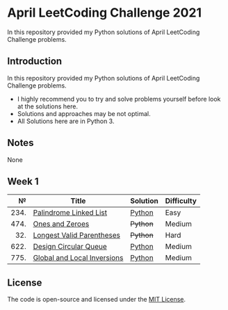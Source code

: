 # April LeetCoding Challenge 2021
In this repository provided my Python solutions of April LeetCoding Challenge problems.

## Introduction
In this repository provided my Python solutions of April LeetCoding Challenge problems. 
- I highly recommend you to try and solve problems yourself before look at the solutions here.
- Solutions and approaches may be not optimal.
- All Solutions here are in Python 3.

## Notes
None

## Week 1
|№|Title|Solution|Difficulty|
| ----: | --- | --- | --- |
|234.|[Palindrome Linked List](https://leetcode.com/problems/palindrome-linked-list/)|[Python](/Easy/234.PalindromeLinkedList.py)|Easy|
|474.|[Ones and Zeroes](https://leetcode.com/problems/ones-and-zeroes/)|~~Python~~|Medium|
|32.|[Longest Valid Parentheses](https://leetcode.com/problems/longest-valid-parentheses/)|~~Python~~|Hard|
|622.|[Design Circular Queue](https://leetcode.com/problems/design-circular-queue/)|[Python](/Medium/622.DesignCircularQueue.py)|Medium|
|775.|[Global and Local Inversions](https://leetcode.com/problems/global-and-local-inversions/)|[Python](/Medium/775.GlobalandLocalInversions.py)|Medium|

## License
The code is open-source and licensed under the [MIT License](/LICENSE).
